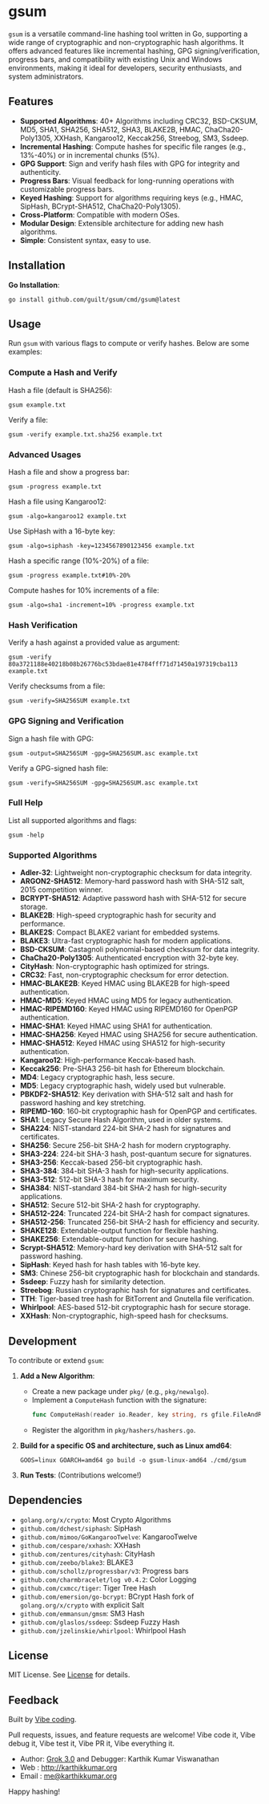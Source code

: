 # gsum

`gsum` is a versatile command-line hashing tool written in Go, supporting a wide range of cryptographic and non-cryptographic hash algorithms. It offers advanced features like incremental hashing, GPG signing/verification, progress bars, and compatibility with existing Unix and Windows environments, making it ideal for developers, security enthusiasts, and system administrators.

## Features

- **Supported Algorithms**: 40+ Algorithms including CRC32, BSD-CKSUM, MD5, SHA1, SHA256, SHA512,
SHA3, BLAKE2B, HMAC, ChaCha20-Poly1305, XXHash, Kangaroo12, Keccak256, Streebog, SM3, Ssdeep.
- **Incremental Hashing**: Compute hashes for specific file ranges (e.g., 13%-40%) or in
incremental chunks (5%).
- **GPG Support**: Sign and verify hash files with GPG for integrity and authenticity.
- **Progress Bars**: Visual feedback for long-running operations with customizable progress bars.
- **Keyed Hashing**: Support for algorithms requiring keys (e.g., HMAC, SipHash, BCrypt-SHA512, ChaCha20-Poly1305).
- **Cross-Platform**: Compatible with modern OSes.
- **Modular Design**: Extensible architecture for adding new hash algorithms.
- **Simple**: Consistent syntax, easy to use.

## Installation

**Go Installation**:

```shell
go install github.com/guilt/gsum/cmd/gsum@latest
```

## Usage

Run `gsum` with various flags to compute or verify hashes. Below are some examples:

### Compute a Hash and Verify

Hash a file (default is SHA256):
```shell
gsum example.txt
```

Verify a file:
```shell
gsum -verify example.txt.sha256 example.txt
```

### Advanced Usages

Hash a file and show a progress bar:
```shell
gsum -progress example.txt
```

Hash a file using Kangaroo12:
```shell
gsum -algo=kangaroo12 example.txt
```

Use SipHash with a 16-byte key:
```shell
gsum -algo=siphash -key=1234567890123456 example.txt
```

Hash a specific range (10%-20%) of a file:
```shell
gsum -progress example.txt#10%-20%
```

Compute hashes for 10% increments of a file:
```shell
gsum -algo=sha1 -increment=10% -progress example.txt
```

### Hash Verification

Verify a hash against a provided value as argument:
```shell
gsum -verify 80a3721188e40218b08b26776bc53bdae81e4784fff71d71450a197319cba113 example.txt
```

Verify checksums from a file:
```shell
gsum -verify=SHA256SUM example.txt
```

### GPG Signing and Verification

Sign a hash file with GPG:
```shell
gsum -output=SHA256SUM -gpg=SHA256SUM.asc example.txt
```

Verify a GPG-signed hash file:
```shell
gsum -verify=SHA256SUM -gpg=SHA256SUM.asc example.txt
```

### Full Help

List all supported algorithms and flags:
```shell
gsum -help
```

### Supported Algorithms

- **Adler-32**: Lightweight non-cryptographic checksum for data integrity.
- **ARGON2-SHA512**: Memory-hard password hash with SHA-512 salt, 2015 competition winner.
- **BCRYPT-SHA512**: Adaptive password hash with SHA-512 for secure storage.
- **BLAKE2B**: High-speed cryptographic hash for security and performance.
- **BLAKE2S**: Compact BLAKE2 variant for embedded systems.
- **BLAKE3**: Ultra-fast cryptographic hash for modern applications.
- **BSD-CKSUM**: Castagnoli polynomial-based checksum for data integrity.
- **ChaCha20-Poly1305**: Authenticated encryption with 32-byte key.
- **CityHash**: Non-cryptographic hash optimized for strings.
- **CRC32**: Fast, non-cryptographic checksum for error detection.
- **HMAC-BLAKE2B**: Keyed HMAC using BLAKE2B for high-speed authentication.
- **HMAC-MD5**: Keyed HMAC using MD5 for legacy authentication.
- **HMAC-RIPEMD160**: Keyed HMAC using RIPEMD160 for OpenPGP authentication.
- **HMAC-SHA1**: Keyed HMAC using SHA1 for authentication.
- **HMAC-SHA256**: Keyed HMAC using SHA256 for secure authentication.
- **HMAC-SHA512**: Keyed HMAC using SHA512 for high-security authentication.
- **Kangaroo12**: High-performance Keccak-based hash.
- **Keccak256**: Pre-SHA3 256-bit hash for Ethereum blockchain.
- **MD4**: Legacy cryptographic hash, less secure.
- **MD5**: Legacy cryptographic hash, widely used but vulnerable.
- **PBKDF2-SHA512**: Key derivation with SHA-512 salt and hash for password hashing and key stretching.
- **RIPEMD-160**: 160-bit cryptographic hash for OpenPGP and certificates.
- **SHA1**: Legacy Secure Hash Algorithm, used in older systems.
- **SHA224**: NIST-standard 224-bit SHA-2 hash for signatures and certificates.
- **SHA256**: Secure 256-bit SHA-2 hash for modern cryptography.
- **SHA3-224**: 224-bit SHA-3 hash, post-quantum secure for signatures.
- **SHA3-256**: Keccak-based 256-bit cryptographic hash.
- **SHA3-384**: 384-bit SHA-3 hash for high-security applications.
- **SHA3-512**: 512-bit SHA-3 hash for maximum security.
- **SHA384**: NIST-standard 384-bit SHA-2 hash for high-security applications.
- **SHA512**: Secure 512-bit SHA-2 hash for cryptography.
- **SHA512-224**: Truncated 224-bit SHA-2 hash for compact signatures.
- **SHA512-256**: Truncated 256-bit SHA-2 hash for efficiency and security.
- **SHAKE128**: Extendable-output function for flexible hashing.
- **SHAKE256**: Extendable-output function for secure hashing.
- **Scrypt-SHA512**: Memory-hard key derivation with SHA-512 salt for password hashing.
- **SipHash**: Keyed hash for hash tables with 16-byte key.
- **SM3**: Chinese 256-bit cryptographic hash for blockchain and standards.
- **Ssdeep**: Fuzzy hash for similarity detection.
- **Streebog**: Russian cryptographic hash for signatures and certificates.
- **TTH**: Tiger-based tree hash for BitTorrent and Gnutella file verification.
- **Whirlpool**: AES-based 512-bit cryptographic hash for secure storage.
- **XXHash**: Non-cryptographic, high-speed hash for checksums.

## Development

To contribute or extend `gsum`:

1. **Add a New Algorithm**:
   - Create a new package under `pkg/` (e.g., `pkg/newalgo`).
   - Implement a `ComputeHash` function with the signature:
     ```go
     func ComputeHash(reader io.Reader, key string, rs gfile.FileAndRangeSpec) (string, error)
     ```
   - Register the algorithm in `pkg/hashers/hashers.go`.

2. **Build for a specific OS and architecture, such as Linux amd64**:
   ```shell
   GOOS=linux GOARCH=amd64 go build -o gsum-linux-amd64 ./cmd/gsum
   ```
3. **Run Tests**:
   (Contributions welcome!)


## Dependencies

- `golang.org/x/crypto`: Most Crypto Algorithms
- `github.com/dchest/siphash`: SipHash
- `github.com/mimoo/GoKangarooTwelve`: KangarooTwelve
- `github.com/cespare/xxhash`: XXHash
- `github.com/zentures/cityhash`: CityHash
- `github.com/zeebo/blake3`: BLAKE3
- `github.com/schollz/progressbar/v3`: Progress bars
- `github.com/charmbracelet/log v0.4.2`: Color Logging
- `github.com/cxmcc/tiger`: Tiger Tree Hash
- `github.com/emersion/go-bcrypt`: BCrypt Hash fork of `golang.org/x/crypto` with explicit Salt
- `github.com/emmansun/gmsm`: SM3 Hash
- `github.com/glaslos/ssdeep`: Ssdeep Fuzzy Hash
- `github.com/jzelinskie/whirlpool`: Whirlpool Hash

## License

MIT License. See [License](LICENSE.md) for details.

## Feedback

Built by [Vibe coding](https://en.wikipedia.org/wiki/Vibe_coding).

Pull requests, issues, and feature requests are welcome!
Vibe code it, Vibe debug it, Vibe test it, Vibe PR it, Vibe everything it.

* Author: [Grok 3.0](https://www.grok.com) and Debugger: Karthik Kumar Viswanathan
* Web   : http://karthikkumar.org
* Email : me@karthikkumar.org

Happy hashing!
